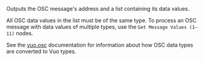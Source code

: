 Outputs the OSC message's address and a list containing its data values.

All OSC data values in the list must be of the same type.  To process an OSC message with data values of multiple types, use the `Get Message Values (1–11)` nodes.

See the [vuo.osc](vuo-nodeset://vuo.osc) documentation for information about how OSC data types are converted to Vuo types.
